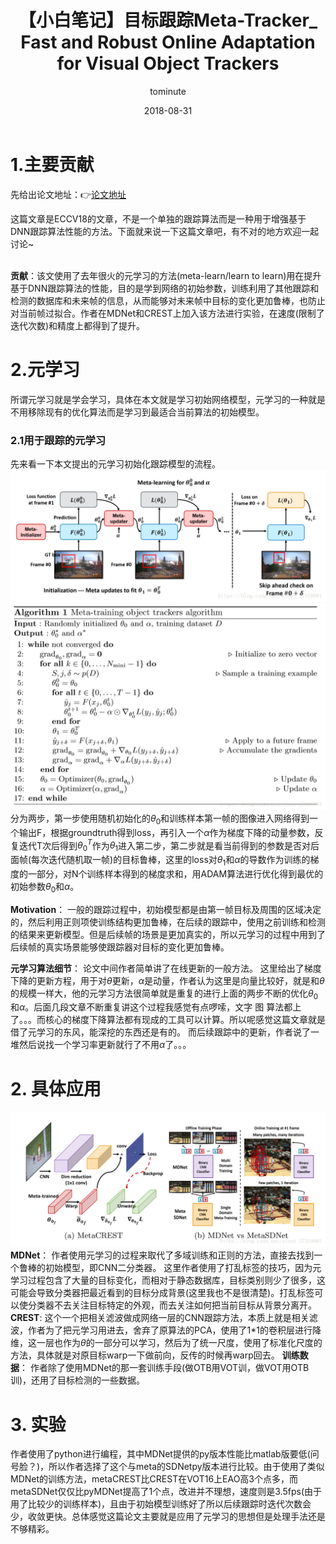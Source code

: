 ﻿---
layout:     post
title:      【小白笔记】目标跟踪Meta-Tracker_ Fast and Robust Online Adaptation for Visual Object Trackers
date:       2018-08-31
author:     tominute
header-img: img/post-bg-BJJ.jpg
catalog: true
tags:
    - Tracking
    - Meta-learning
---
# 1.主要贡献
先给出论文地址：👉[论文地址](https://arxiv.org/pdf/1801.03049.pdf)

这篇文章是ECCV18的文章，不是一个单独的跟踪算法而是一种用于增强基于DNN跟踪算法性能的方法。下面就来说一下这篇文章吧，有不对的地方欢迎一起讨论~ 
 
<br />**贡献**：该文使用了去年很火的元学习的方法(meta-learn/learn to learn)用在提升基于DNN跟踪算法的性能，目的是学到网络的初始参数，训练利用了其他跟踪和检测的数据库和未来帧的信息，从而能够对未来帧中目标的变化更加鲁棒，也防止对当前帧过拟合。作者在MDNet和CREST上加入该方法进行实验，在速度(限制了迭代次数)和精度上都得到了提升。   

# 2.元学习

所谓元学习就是学会学习，具体在本文就是学习初始网络模型，元学习的一种就是不用移除现有的优化算法而是学习到最适合当前算法的初始模型。

### 2.1用于跟踪的元学习
先来看一下本文提出的元学习初始化跟踪模型的流程。
![1](/img/20180831/1.png)
![2](/img/20180831/2.png)
分为两步，第一步使用随机初始化的$\theta_0$和训练样本第一帧的图像进入网络得到一个输出F，根据groundtruth得到loss，再引入一个$\alpha$作为梯度下降的动量参数，反复迭代T次后得到$\theta_0^T$作为$\theta_1$进入第二步，第二步就是看当前得到的参数是否对后面帧(每次迭代随机取一帧)的目标鲁棒，这里的loss对$\theta_1$和$\alpha$的导数作为训练的梯度的一部分，对N个训练样本得到的梯度求和，用ADAM算法进行优化得到最优的初始参数$\theta_0$和$\alpha$。

**Motivation**：
一般的跟踪过程中，初始模型都是由第一帧目标及周围的区域决定的，然后利用正则项使训练结构更加鲁棒，在后续的跟踪中，使用之前训练和检测的结果来更新模型。但是后续帧的场景是更加真实的，所以元学习的过程中用到了后续帧的真实场景能够使跟踪器对目标的变化更加鲁棒。

**元学习算法细节**：
论文中间作者简单讲了在线更新的一般方法。
这里给出了梯度下降的更新方程，用于对$\theta$更新，$\alpha$是动量，作者认为这里是向量比较好，就是和$\theta$的规模一样大，他的元学习方法很简单就是重复的进行上面的两步不断的优化$\theta_0$和$\alpha$。后面几段文章不断重复讲这个过程我感觉有点啰嗦，文字 图 算法都上了。。。而核心的梯度下降算法都有现成的工具可以计算。所以呢感觉这篇文章就是借了元学习的东风，能深挖的东西还是有的。
而后续跟踪中的更新，作者说了一堆然后说找一个学习率更新就行了不用$\alpha$了。。。

# 2. 具体应用
![3](/img/20180831/3.png)
**MDNet**：
作者使用元学习的过程来取代了多域训练和正则的方法，直接去找到一个鲁棒的初始模型，即CNN二分类器。
这里作者使用了打乱标签的技巧，因为元学习过程包含了大量的目标变化，而相对于静态数据库，目标类别则少了很多，这可能会导致分类器把最近看到的目标分成背景(这里我也不是很清楚)。打乱标签可以使分类器不去关注目标特定的外观，而去关注如何把当前目标从背景分离开。
**CREST**:
这个一个把相关滤波做成网络一层的CNN跟踪方法，本质上就是相关滤波，作者为了把元学习用进去，舍弃了原算法的PCA，使用了1*1的卷积层进行降维，这一层也作为$\theta$的一部分可以学习，然后为了统一尺度，使用了标准化尺度的方法，具体就是对原目标warp一下做前向，反传的时候再warp回去。
**训练数据**：
作者除了使用MDNet的那一套训练手段(做OTB用VOT训，做VOT用OTB训)，还用了目标检测的一些数据。

# 3. 实验
作者使用了python进行编程，其中MDNet提供的py版本性能比matlab版要低(问号脸？)，所以作者选择了这个与meta的SDNetpy版本进行比较。由于使用了类似MDNet的训练方法，metaCREST比CREST在VOT16上EAO高3个点多，而metaSDNet仅仅比pyMDNet提高了1个点，改进并不理想，速度则是3.5fps(由于用了比较少的训练样本)，且由于初始模型训练好了所以后续跟踪时迭代次数会少，收敛更快。总体感觉这篇论文主要就是应用了元学习的思想但是处理手法还是不够精彩。

